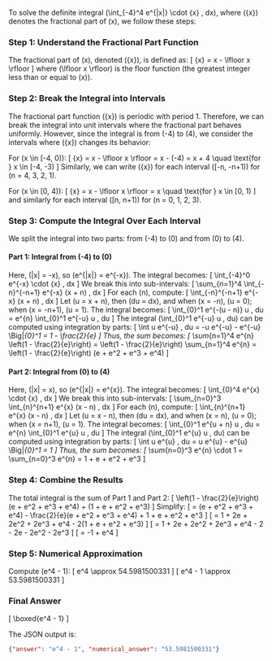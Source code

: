 To solve the definite integral \(\int_{-4}^4 e^{|x|} \cdot \{x\} \, dx\), where \(\{x\}\) denotes the fractional part of \(x\), we follow these steps:

### Step 1: Understand the Fractional Part Function
The fractional part of \(x\), denoted \(\{x\}\), is defined as:
\[
\{x\} = x - \lfloor x \rfloor
\]
where \(\lfloor x \rfloor\) is the floor function (the greatest integer less than or equal to \(x\)).

### Step 2: Break the Integral into Intervals
The fractional part function \(\{x\}\) is periodic with period 1. Therefore, we can break the integral into unit intervals where the fractional part behaves uniformly. However, since the integral is from \(-4\) to \(4\), we consider the intervals where \(\{x\}\) changes its behavior:

For \(x \in [-4, 0)\):
\[
\{x\} = x - \lfloor x \rfloor = x - (-4) = x + 4 \quad \text{for } x \in [-4, -3)
\]
Similarly, we can write \(\{x\}\) for each interval \([-n, -n+1)\) for \(n = 4, 3, 2, 1\).

For \(x \in [0, 4)\):
\[
\{x\} = x - \lfloor x \rfloor = x \quad \text{for } x \in [0, 1)
\]
and similarly for each interval \([n, n+1)\) for \(n = 0, 1, 2, 3\).

### Step 3: Compute the Integral Over Each Interval
We split the integral into two parts: from \(-4\) to \(0\) and from \(0\) to \(4\).

#### Part 1: Integral from \(-4\) to \(0\)
Here, \(|x| = -x\), so \(e^{|x|} = e^{-x}\). The integral becomes:
\[
\int_{-4}^0 e^{-x} \cdot \{x\} \, dx
\]
We break this into sub-intervals:
\[
\sum_{n=1}^4 \int_{-n}^{-n+1} e^{-x} (x + n) \, dx
\]
For each \(n\), compute:
\[
\int_{-n}^{-n+1} e^{-x} (x + n) \, dx
\]
Let \(u = x + n\), then \(du = dx\), and when \(x = -n\), \(u = 0\); when \(x = -n+1\), \(u = 1\). The integral becomes:
\[
\int_{0}^1 e^{-(u - n)} u \, du = e^{n} \int_{0}^1 e^{-u} u \, du
\]
The integral \(\int_{0}^1 e^{-u} u \, du\) can be computed using integration by parts:
\[
\int u e^{-u} \, du = -u e^{-u} - e^{-u} \Big|_{0}^1 = 1 - \frac{2}{e}
\]
Thus, the sum becomes:
\[
\sum_{n=1}^4 e^{n} \left(1 - \frac{2}{e}\right) = \left(1 - \frac{2}{e}\right) \sum_{n=1}^4 e^{n} = \left(1 - \frac{2}{e}\right) (e + e^2 + e^3 + e^4)
\]

#### Part 2: Integral from \(0\) to \(4\)
Here, \(|x| = x\), so \(e^{|x|} = e^{x}\). The integral becomes:
\[
\int_{0}^4 e^{x} \cdot \{x\} \, dx
\]
We break this into sub-intervals:
\[
\sum_{n=0}^3 \int_{n}^{n+1} e^{x} (x - n) \, dx
\]
For each \(n\), compute:
\[
\int_{n}^{n+1} e^{x} (x - n) \, dx
\]
Let \(u = x - n\), then \(du = dx\), and when \(x = n\), \(u = 0\); when \(x = n+1\), \(u = 1\). The integral becomes:
\[
\int_{0}^1 e^{u + n} u \, du = e^{n} \int_{0}^1 e^{u} u \, du
\]
The integral \(\int_{0}^1 e^{u} u \, du\) can be computed using integration by parts:
\[
\int u e^{u} \, du = u e^{u} - e^{u} \Big|_{0}^1 = 1
\]
Thus, the sum becomes:
\[
\sum_{n=0}^3 e^{n} \cdot 1 = \sum_{n=0}^3 e^{n} = 1 + e + e^2 + e^3
\]

### Step 4: Combine the Results
The total integral is the sum of Part 1 and Part 2:
\[
\left(1 - \frac{2}{e}\right) (e + e^2 + e^3 + e^4) + (1 + e + e^2 + e^3)
\]
Simplify:
\[
= (e + e^2 + e^3 + e^4) - \frac{2}{e}(e + e^2 + e^3 + e^4) + 1 + e + e^2 + e^3
\]
\[
= 1 + 2e + 2e^2 + 2e^3 + e^4 - 2(1 + e + e^2 + e^3)
\]
\[
= 1 + 2e + 2e^2 + 2e^3 + e^4 - 2 - 2e - 2e^2 - 2e^3
\]
\[
= -1 + e^4
\]

### Step 5: Numerical Approximation
Compute \(e^4 - 1\):
\[
e^4 \approx 54.5981500331
\]
\[
e^4 - 1 \approx 53.5981500331
\]

### Final Answer
\[
\boxed{e^4 - 1}
\]

The JSON output is:
```json
{"answer": "e^4 - 1", "numerical_answer": "53.5981500331"}
```